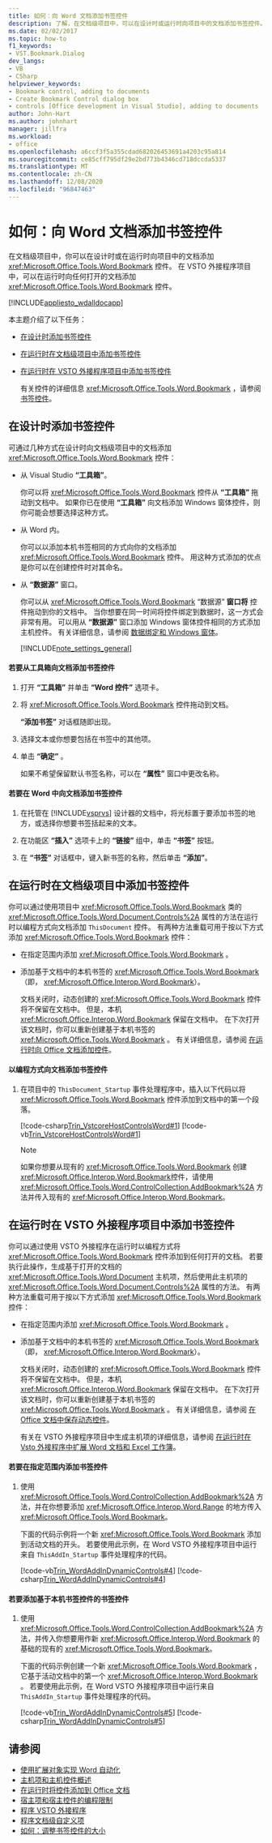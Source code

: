 ```yaml
---
title: 如何：向 Word 文档添加书签控件
description: 了解，在文档级项目中，可以在设计时或运行时向项目中的文档添加书签控件。
ms.date: 02/02/2017
ms.topic: how-to
f1_keywords:
- VST.Bookmark.Dialog
dev_langs:
- VB
- CSharp
helpviewer_keywords:
- Bookmark control, adding to documents
- Create Bookmark Control dialog box
- controls [Office development in Visual Studio], adding to documents
author: John-Hart
ms.author: johnhart
manager: jillfra
ms.workload:
- office
ms.openlocfilehash: a6ccf3f5a355cdad682026453691a4203c95a814
ms.sourcegitcommit: ce85cff795df29e2bd773b4346cd718dccda5337
ms.translationtype: MT
ms.contentlocale: zh-CN
ms.lasthandoff: 12/08/2020
ms.locfileid: "96847463"
---
```

# <a name="how-to-add-bookmark-controls-to-word-documents"></a>如何：向 Word 文档添加书签控件
  在文档级项目中，你可以在设计时或在运行时向项目中的文档添加 <xref:Microsoft.Office.Tools.Word.Bookmark> 控件。 在 VSTO 外接程序项目中，可以在运行时向任何打开的文档添加 <xref:Microsoft.Office.Tools.Word.Bookmark> 控件。

 [!INCLUDE[appliesto_wdalldocapp](../vsto/includes/appliesto-wdalldocapp-md.md)]

 本主题介绍了以下任务：

- [在设计时添加书签控件](#designtime)

- [在运行时在文档级项目中添加书签控件](#runtimedoclevel)

- [在运行时在 VSTO 外接程序项目中添加书签控件](#runtimeaddin)

  有关控件的详细信息 <xref:Microsoft.Office.Tools.Word.Bookmark> ，请参阅 [书签控件](../vsto/bookmark-control.md)。

## <a name="add-bookmark-controls-at-design-time"></a><a name="designtime"></a> 在设计时添加书签控件
 可通过几种方式在设计时向文档级项目中的文档添加 <xref:Microsoft.Office.Tools.Word.Bookmark> 控件：

- 从 Visual Studio **“工具箱”**。

   你可以将 <xref:Microsoft.Office.Tools.Word.Bookmark> 控件从 **“工具箱”** 拖动到文档中。 如果你已在使用 **“工具箱”** 向文档添加 Windows 窗体控件，则你可能会想要选择这种方式。

- 从 Word 内。

   你可以以添加本机书签相同的方式向你的文档添加 <xref:Microsoft.Office.Tools.Word.Bookmark> 控件。 用这种方式添加的优点是你可以在创建控件时对其命名。

- 从 **“数据源”** 窗口。

   你可以从 <xref:Microsoft.Office.Tools.Word.Bookmark> “数据源” **窗口将** 控件拖动到你的文档中。 当你想要在同一时间将控件绑定到数据时，这一方式会非常有用。 可以用从 **“数据源”** 窗口添加 Windows 窗体控件相同的方式添加主机控件。 有关详细信息，请参阅 [数据绑定和 Windows 窗体](/dotnet/framework/winforms/data-binding-and-windows-forms)。

  [!INCLUDE[note_settings_general](../sharepoint/includes/note-settings-general-md.md)]

#### <a name="to-add-a-bookmark-control-to-a-document-from-the-toolbox"></a>若要从工具箱向文档添加书签控件

1. 打开 **“工具箱”** 并单击 **“Word 控件”** 选项卡。

2. 将 <xref:Microsoft.Office.Tools.Word.Bookmark> 控件拖动到文档。

     **“添加书签”** 对话框随即出现。

3. 选择文本或你想要包括在书签中的其他项。

4. 单击 **“确定”** 。

     如果不希望保留默认书签名称，可以在 **“属性”** 窗口中更改名称。

#### <a name="to-add-a-bookmark-control-to-a-document-in-word"></a>若要在 Word 中向文档添加书签控件

1. 在托管在 [!INCLUDE[vsprvs](../sharepoint/includes/vsprvs-md.md)] 设计器的文档中，将光标置于要添加书签的地方，或选择你想要书签括起来的文本。

2. 在功能区 **“插入”** 选项卡上的 **“链接”** 组中，单击 **“书签”** 按钮。

3. 在 **“书签”** 对话框中，键入新书签的名称，然后单击 **“添加”**。

## <a name="add-bookmark-controls-at-run-time-in-a-document-level-project"></a><a name="runtimedoclevel"></a> 在运行时在文档级项目中添加书签控件
 你可以通过使用项目中 <xref:Microsoft.Office.Tools.Word.Bookmark> 类的 <xref:Microsoft.Office.Tools.Word.Document.Controls%2A> 属性的方法在运行时以编程方式向文档添加 `ThisDocument` 控件。 有两种方法重载可用于按以下方式添加 <xref:Microsoft.Office.Tools.Word.Bookmark> 控件：

- 在指定范围内添加 <xref:Microsoft.Office.Tools.Word.Bookmark> 。

- 添加基于文档中的本机书签的 <xref:Microsoft.Office.Tools.Word.Bookmark> （即， <xref:Microsoft.Office.Interop.Word.Bookmark>）。

  文档关闭时，动态创建的 <xref:Microsoft.Office.Tools.Word.Bookmark> 控件将不保留在文档中。 但是，本机 <xref:Microsoft.Office.Interop.Word.Bookmark> 保留在文档中。 在下次打开该文档时，你可以重新创建基于本机书签的 <xref:Microsoft.Office.Tools.Word.Bookmark> 。 有关详细信息，请参阅 [在运行时向 Office 文档添加控件](../vsto/adding-controls-to-office-documents-at-run-time.md)。

#### <a name="to-add-a-bookmark-control-to-a-document-programmatically"></a>以编程方式向文档添加书签控件

1. 在项目中的 `ThisDocument_Startup` 事件处理程序中，插入以下代码以将 <xref:Microsoft.Office.Tools.Word.Bookmark> 控件添加到文档中的第一个段落。

     [!code-csharp[Trin_VstcoreHostControlsWord#1](../vsto/codesnippet/CSharp/trin_vstcorehostcontrolsword/ThisDocument.cs#1)]
     [!code-vb[Trin_VstcoreHostControlsWord#1](../vsto/codesnippet/VisualBasic/Trin_VstcoreHostControlsWordVB/ThisDocument.vb#1)]

    > [!NOTE]
    > 如果你想要从现有的 <xref:Microsoft.Office.Tools.Word.Bookmark> 创建 <xref:Microsoft.Office.Interop.Word.Bookmark>控件，请使用 <xref:Microsoft.Office.Tools.Word.ControlCollection.AddBookmark%2A> 方法并传入现有的 <xref:Microsoft.Office.Interop.Word.Bookmark>。

## <a name="add-bookmark-controls-at-run-time-in-a-vsto-add-in-project"></a><a name="runtimeaddin"></a> 在运行时在 VSTO 外接程序项目中添加书签控件
 你可以通过使用 VSTO 外接程序在运行时以编程方式将 <xref:Microsoft.Office.Tools.Word.Bookmark> 控件添加到任何打开的文档。 若要执行此操作，生成基于打开的文档的 <xref:Microsoft.Office.Tools.Word.Document> 主机项，然后使用此主机项的 <xref:Microsoft.Office.Tools.Word.Document.Controls%2A> 属性的方法。 有两种方法重载可用于按以下方式添加 <xref:Microsoft.Office.Tools.Word.Bookmark> 控件：

- 在指定范围内添加 <xref:Microsoft.Office.Tools.Word.Bookmark> 。

- 添加基于文档中的本机书签的 <xref:Microsoft.Office.Tools.Word.Bookmark> （即， <xref:Microsoft.Office.Interop.Word.Bookmark>）。

  文档关闭时，动态创建的 <xref:Microsoft.Office.Tools.Word.Bookmark> 控件将不保留在文档中。 但是，本机 <xref:Microsoft.Office.Interop.Word.Bookmark> 保留在文档中。 在下次打开该文档时，你可以重新创建基于本机书签的 <xref:Microsoft.Office.Tools.Word.Bookmark> 。 有关详细信息，请参阅 [在 Office 文档中保存动态控件](../vsto/persisting-dynamic-controls-in-office-documents.md)。

  有关在 VSTO 外接程序项目中生成主机项的详细信息，请参阅 [在运行时在 Vsto 外接程序中扩展 Word 文档和 Excel 工作簿](../vsto/extending-word-documents-and-excel-workbooks-in-vsto-add-ins-at-run-time.md)。

#### <a name="to-add-a-bookmark-control-at-a-specified-range"></a>若要在指定范围内添加书签控件

1. 使用 <xref:Microsoft.Office.Tools.Word.ControlCollection.AddBookmark%2A> 方法，并在你想要添加 <xref:Microsoft.Office.Interop.Word.Range> 的地方传入 <xref:Microsoft.Office.Tools.Word.Bookmark>。

     下面的代码示例将一个新 <xref:Microsoft.Office.Tools.Word.Bookmark> 添加到活动文档的开头。 若要使用此示例，在 Word VSTO 外接程序项目中运行来自 `ThisAddIn_Startup` 事件处理程序的代码。

     [!code-vb[Trin_WordAddInDynamicControls#4](../vsto/codesnippet/VisualBasic/trin_wordaddindynamiccontrols/ThisAddIn.vb#4)]
     [!code-csharp[Trin_WordAddInDynamicControls#4](../vsto/codesnippet/CSharp/Trin_WordAddInDynamicControls/ThisAddIn.cs#4)]

#### <a name="to-add-a-bookmark-control-that-is-based-on-a-native-bookmark-control"></a>若要添加基于本机书签控件的书签控件

1. 使用 <xref:Microsoft.Office.Tools.Word.ControlCollection.AddBookmark%2A> 方法，并传入你想要用作新 <xref:Microsoft.Office.Interop.Word.Bookmark> 的基础的现有的 <xref:Microsoft.Office.Tools.Word.Bookmark>。

     下面的代码示例创建一个新 <xref:Microsoft.Office.Tools.Word.Bookmark> ，它基于活动文档中的第一个 <xref:Microsoft.Office.Interop.Word.Bookmark> 。 若要使用此示例，在 Word VSTO 外接程序项目中运行来自 `ThisAddIn_Startup` 事件处理程序的代码。

     [!code-vb[Trin_WordAddInDynamicControls#5](../vsto/codesnippet/VisualBasic/trin_wordaddindynamiccontrols/ThisAddIn.vb#5)]
     [!code-csharp[Trin_WordAddInDynamicControls#5](../vsto/codesnippet/CSharp/Trin_WordAddInDynamicControls/ThisAddIn.cs#5)]

## <a name="see-also"></a>请参阅
- [使用扩展对象实现 Word 自动化](../vsto/automating-word-by-using-extended-objects.md)
- [主机项和主机控件概述](../vsto/host-items-and-host-controls-overview.md)
- [在运行时将控件添加到 Office 文档](../vsto/adding-controls-to-office-documents-at-run-time.md)
- [宿主项和宿主控件的编程限制](../vsto/programmatic-limitations-of-host-items-and-host-controls.md)
- [程序 VSTO 外接程序](../vsto/programming-vsto-add-ins.md)
- [程序文档级自定义项](../vsto/programming-document-level-customizations.md)
- [如何：调整书签控件的大小](../vsto/how-to-resize-bookmark-controls.md)
